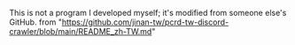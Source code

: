 This is not a program I developed myself; it's modified from someone else's GitHub.  from "https://github.com/jinan-tw/pcrd-tw-discord-crawler/blob/main/README_zh-TW.md"
